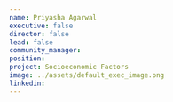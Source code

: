 ```yaml
---
name: Priyasha Agarwal
executive: false
director: false
lead: false
community_manager:   
position:  
project: Socioeconomic Factors
image: ../assets/default_exec_image.png
linkedin: 
---
```

